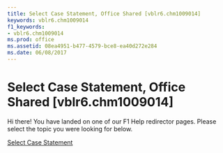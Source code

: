 ```yaml
---
title: Select Case Statement, Office Shared [vblr6.chm1009014]
keywords: vblr6.chm1009014
f1_keywords:
- vblr6.chm1009014
ms.prod: office
ms.assetid: 08ea4951-b477-4579-bce8-ea40d272e284
ms.date: 06/08/2017
---
```



# Select Case Statement, Office Shared [vblr6.chm1009014]

Hi there! You have landed on one of our F1 Help redirector pages. Please select the topic you were looking for below.

[Select Case Statement](http://msdn.microsoft.com/library/8e885f14-c722-5217-705e-474516fa416b%28Office.15%29.aspx)

